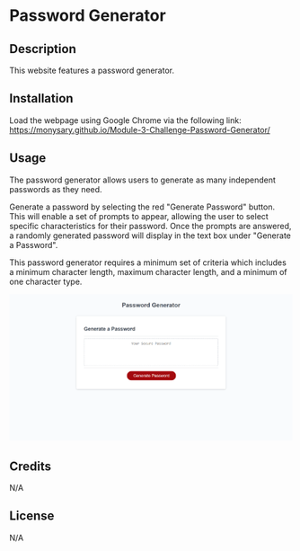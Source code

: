 # Password Generator

## Description

This website features a password generator.

## Installation

Load the webpage using Google Chrome via the following link: https://monysary.github.io/Module-3-Challenge-Password-Generator/

## Usage

The password generator allows users to generate as many independent passwords as they need.

Generate a password by selecting the red "Generate Password" button. This will enable a set of prompts to appear, allowing the user to select specific characteristics for their password. Once the prompts are answered, a randomly generated password will display in the text box under "Generate a Password".

This password generator requires a minimum set of criteria which includes a minimum character length, maximum character length, and a minimum of one character type.

![Password Generator Website Image](./assets/images/password-generator-website-image.png)

## Credits

N/A

## License

N/A